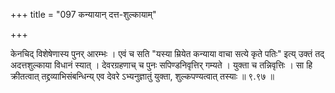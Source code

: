 +++
title = "097 कन्यायान् दत्त-शुल्कायाम्"

+++

केनचिद् विशेषेणास्य पुनर् आरम्भः । एवं च सति "यस्या म्रियेत कन्याया वाचा सत्ये कृते पतिः" इत्य् उक्तं तद् अदत्तशुल्काया विधानं स्यात् । देवरग्रहणाच् च पुनः सपिण्डनिवृत्तिर् गम्यते । युक्ता च तन्निवृत्तिः । सा हि क्रीतत्वात् तद्द्रव्याभिसंबन्धिन्य् एव देवरे ऽभ्यनुज्ञातुं युक्ता, शुल्कपण्यत्वात् तस्याः ॥ ९.९७ ॥